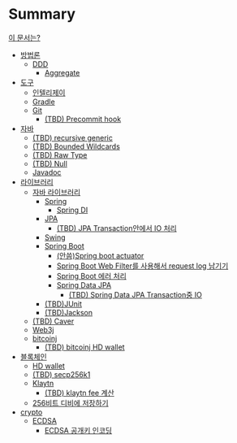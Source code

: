 # Summary

[이 문서는?](./tutorial.md)

- [방법론]()
  - [DDD](./DDD.md)
    - [Aggregate](./ddd-aggregate.md)
- [도구]()
  - [인텔리제이]()
  - [Gradle]()
  - [Git]()
    - [(TBD) Precommit hook](./precommit-hook.md)
- [자바]()
  - [(TBD) recursive generic](./recursive-generic.md)
  - [(TBD) Bounded Wildcards](./bounded-wildcards.md)
  - [(TBD) Raw Type](./raw-type.md)
  - [(TBD) Null](./null.md)
  - [Javadoc](./javadoc.md)
- [라이브러리]()
  - [자바 라이브러리]()
    - [Spring]()
      - [Spring DI](./spring-di.md)
    - [JPA]()
      - [(TBD) JPA Transaction안에서 IO 처리](./jpa-transaction-io-call.md)
    - [Swing]()
    - [Spring Boot]()
      - [(안씀)Spring boot actuator](./spring-boot-actuator.md)
      - [Spring Boot Web Filter를 사용해서 request log 남기기](./spring-boot-web-filter-request-log.md)
      - [Spring Boot 에러 처리]()
      - [Spring Data JPA]()
        - [(TBD) Spring Data JPA Transaction중 IO](./spring-data-jpa-io-in-transaction.md)
    - [(TBD)JUnit](./junit.md)
    - [(TBD)Jackson](./jackson.md)
  - [(TBD) Caver](./caver.md)
  - [Web3j]()
  - [bitcoinj]()
    - [(TBD) bitcoinj HD wallet](./bitcoinj-hdwallet.md)
- [블록체인]()
  - [HD wallet](./hd-wallet.md)
  - [(TBD) secp256k1](./secp256k1.md)
  - [Klaytn]()
    - [(TBD) klaytn fee 계산](./klaytn-fee.md)
  - [256비트 디비에 저장하기]()
- [crypto]()
  - [ECDSA]()
    - [ECDSA 공개키 인코딩](./ecdsa-public-key-encoding.md)
